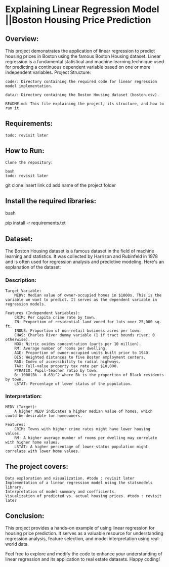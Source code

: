 # Explaining Linear Regression Model ||Boston Housing Price Prediction

## Overview:

This project demonstrates the application of linear regression to predict housing prices in Boston using the famous Boston Housing dataset. Linear regression is a fundamental statistical and machine learning technique used for predicting a continuous dependent variable based on one or more independent variables.
Project Structure:

    code/: Directory containing the required code for linear regression model implementation.

    data/: Directory containing the Boston Housing dataset (boston.csv).

    README.md: This file explaining the project, its structure, and how to run it.

## Requirements:

    todo: revisit later

## How to Run:

    Clone the repository:

    bash
    todo: revisit later
git clone insert link
cd add name of the project folder 

## Install the required libraries:

bash

pip install -r requirements.txt


## Dataset:

The Boston Housing dataset is a famous dataset in the field of machine learning and statistics. It was collected by Harrison and Rubinfeld in 1978 and is often used for regression analysis and predictive modeling. Here's an explanation of the dataset:
### Description:

    Target Variable:
        MEDV: Median value of owner-occupied homes in $1000s. This is the variable we want to predict. It serves as the dependent variable in regression models.

    Features (Independent Variables):
        CRIM: Per capita crime rate by town.
        ZN: Proportion of residential land zoned for lots over 25,000 sq. ft.
        INDUS: Proportion of non-retail business acres per town.
        CHAS: Charles River dummy variable (1 if tract bounds river; 0 otherwise).
        NOX: Nitric oxides concentration (parts per 10 million).
        RM: Average number of rooms per dwelling.
        AGE: Proportion of owner-occupied units built prior to 1940.
        DIS: Weighted distances to five Boston employment centers.
        RAD: Index of accessibility to radial highways.
        TAX: Full-value property tax rate per $10,000.
        PTRATIO: Pupil-teacher ratio by town.
        B: 1000(Bk - 0.63)^2 where Bk is the proportion of Black residents by town.
        LSTAT: Percentage of lower status of the population.

### Interpretation:

    MEDV (Target):
        A higher MEDV indicates a higher median value of homes, which could be desirable for homeowners.

    Features:
        CRIM: Towns with higher crime rates might have lower housing values.
        RM: A higher average number of rooms per dwelling may correlate with higher home values.
        LSTAT: A higher percentage of lower-status population might correlate with lower home values.

## The project covers:

    Data exploration and visualization. #todo : revisit later 
    Implementation of a linear regression model using the statsmodels library.
    Interpretation of model summary and coefficients.
    Visualization of predicted vs. actual housing prices. #todo : revisit later

## Conclusion:

This project provides a hands-on example of using linear regression for housing price prediction. It serves as a valuable resource for understanding regression analysis, feature selection, and model interpretation using real-world data.

Feel free to explore and modify the code to enhance your understanding of linear regression and its application to real estate datasets. Happy coding!